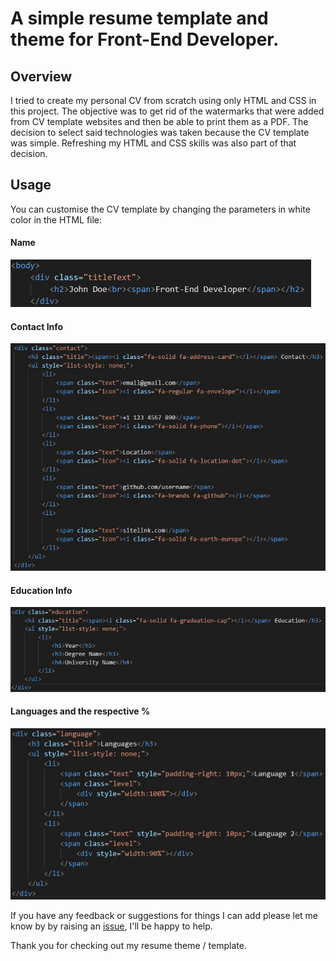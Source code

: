 # A simple resume template and theme for Front-End Developer.

## Overview

I tried to create my personal CV from scratch using only HTML and CSS in this project. The objective was to get rid of the watermarks that were added from CV template websites and then be able to print them as a PDF. The decision to select said technologies was taken because the CV template was simple. Refreshing my HTML and CSS skills was also part of that decision.

## Usage

You can customise the CV template by changing the parameters in white color in the HTML file:


#### Name 
![Changing the name](/assets/name.jpg)

#### Contact Info
![Changing the contact info](/assets/contactInfo.jpg)

#### Education Info
![Changing the education info](/assets/educationInfo.jpg)

#### Languages and the respective %
![Changing the languages](/assets/languages.jpg)



If you have any feedback or suggestions for things I can add please let me know by by raising an [issue](https://github.com/mparkasd/myCV/issues), I'll be happy to help.

Thank you for checking out my resume theme / template.
